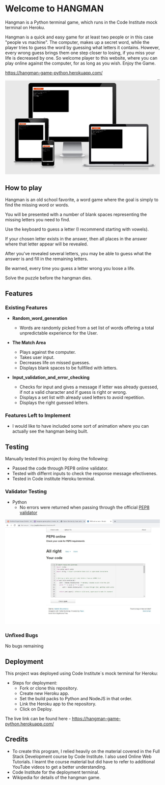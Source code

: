 
# Welcome to **HANGMAN**

Hangman is a Python terminal game, which runs in the Code Institute mock terminal on Heroku.

Hangman is a quick and easy game for at least two people or in this case "people vs machine". The computer, makes up a secret word, while the player tries to guess the word by guessing what letters it contains. However, every wrong guess brings them one step closer to losing, if you miss your life is decreased by one. So welcome player to this website, where you  can play online against the computer, for as long as you wish. Enjoy the Game.

<https://hangman-game-python.herokuapp.com/>

![Heading](images_README/Hangman_responsive.jpg)

## How to play

Hangman is an old school favorite, a word game where the goal is simply to find the missing word or words.

You will be presented with a number of blank spaces representing the missing letters you need to find.

Use the keyboard to guess a letter (I recommend starting with vowels).

If your chosen letter exists in the answer, then all places in the answer where that letter appear will be revealed.

After you've revealed several letters, you may be able to guess what the answer is and fill in the remaining letters.

Be warned, every time you guess a letter wrong you loose a life.

Solve the puzzle before the hangman dies.

## Features

### Existing Features

- __Random_word_generation__

  - Words are randomly picked from a set list of words offering a total unpredictable experience for the User.

- __The Match Area__

  - Plays against the computer.
  - Takes user input.
  - Decreases life on missed guesses.
  - Displays blank spaces to be fullfiled with letters.

- __Input_validation_and_error_checking__

  - Checks for input and gives a message if letter was already guessed, if not a valid character and if guess is right or wrong.
  - Displays a set list with already used letters to avoid repetition.
  - Displays the right guessed letters.

### Features Left to Implement

- I would like to have included some sort of animation where you can actually see the hangman being built.

## Testing

Manually tested this project by doing the following:

- Passed the code through PEP8 online validator.
- Tested with differnt inputs to check the response message efectivenes.
- Tested in Code institute Heroku terminal.

### Validator Testing

- Python
  - No errors were returned when passing through the official [PEP8 validator](https://hangman-game-python.herokuapp.com/)

![Heading](images_README/PEP8_validator_hangman.jpg)

### Unfixed Bugs

No bugs remaining

## Deployment

This project was deployed using Code Institute`s mock terminal for Heroku:

- Steps for deployment:
  - Fork or clone this repository.
  - Create new Heroku app.
  - Set the build packs to Python and NodeJS in that order.
  - Link the Heroku app to the repository.
  - Click on Deploy.

The live link can be found here - <https://hangman-game-python.herokuapp.com/>

## Credits

- To create this program, I relied heavily on the material covered in the Full Stack Development course by Code Institute. I also used Online Web Tutorials. I learnt the course material but did have to refer to additional YouTube videos to get a better understanding.
- Code Institute for the deployment terminal.
- Wikipedia for details of the hangman game.
